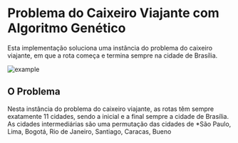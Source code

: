# Problema do Caixeiro Viajante com  Algoritmo Genético
Esta implementação soluciona uma instância do problema do caixeiro viajante, em que a rota começa e termina sempre na cidade de Brasília.

![example](https://i.ibb.co/Vq9MyQY/example.png)

## O Problema
Nesta instância do problema do caixeiro viajante, as rotas têm sempre exatamente 11 cidades, sendo a inicial e a final sempre a cidade de Brasília. As cidades intermediárias são uma permutação das cidades de *São Paulo, Lima, Bogotá, Rio de Janeiro, Santiago, Caracas, Bueno
<!--stackedit_data:
eyJoaXN0b3J5IjpbLTE0OTg0ODI5NjIsLTIwNDMwMTEzMDEsLT
Q3MzI4Nzc3OCwzNDAyMDU3MDMsNzMwOTk4MTE2XX0=
-->